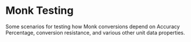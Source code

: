 # Monk Testing

Some scenarios for testing how Monk conversions depend on Accuracy Percentage, conversion resistance, and various other unit data properties.

